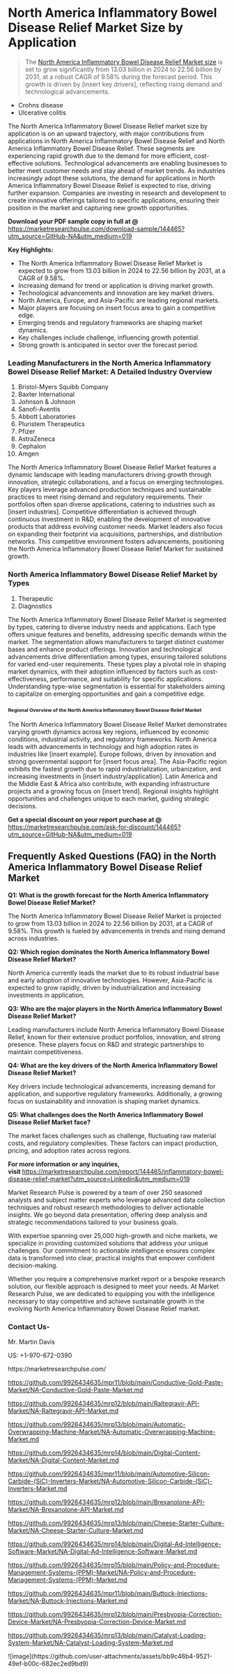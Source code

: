<h1>North America Inflammatory Bowel Disease Relief Market&nbsp;Size by Application</h1><blockquote><p>The <a href="https://marketresearchpulse.com/download-sample/144465?utm_source=GitHub-NA&amp;utm_medium=019">North America Inflammatory Bowel Disease Relief Market size</a> is set to grow significantly from 13.03 billion in 2024 to 22.56 billion by 2031, at a robust CAGR of 9.58% during the forecast period. This growth is driven by [insert key drivers], reflecting rising demand and technological advancements.</p></blockquote><ul><li>Crohns disease <li> Ulcerative colitis</li></ul><p>The North America Inflammatory Bowel Disease Relief market size by application is on an upward trajectory, with major contributions from applications in North America Inflammatory Bowel Disease Relief and North America Inflammatory Bowel Disease Relief. These segments are experiencing rapid growth due to the demand for more efficient, cost-effective solutions. Technological advancements are enabling businesses to better meet customer needs and stay ahead of market trends. As industries increasingly adopt these solutions, the demand for applications in North America Inflammatory Bowel Disease Relief is expected to rise, driving further expansion. Companies are investing in research and development to create innovative offerings tailored to specific applications, ensuring their position in the market and capturing new growth opportunities.</p><p><strong>Download your PDF sample copy in full at @ </strong><a href="https://marketresearchpulse.com/download-sample/144465?utm_source=GitHub-NA&amp;utm_medium=019">https://marketresearchpulse.com/download-sample/144465?utm_source=GitHub-NA&amp;utm_medium=019</a></p><p><strong>Key Highlights: </strong></p><ul><li>The North America Inflammatory Bowel Disease Relief Market is expected to grow from 13.03 billion in 2024 to 22.56 billion by 2031, at a CAGR of 9.58%.</li><li>Increasing demand for trend or application is driving market growth.</li><li>Technological advancements and innovation are key market drivers.</li><li>North America, Europe, and Asia-Pacific are leading regional markets.</li><li>Major players are focusing on insert focus area to gain a competitive edge.</li><li>Emerging trends and regulatory frameworks are shaping market dynamics.</li><li>Key challenges include challenge, influencing growth potential.</li><li>Strong growth is anticipated in sector over the forecast period.</li></ul><h3>Leading Manufacturers in the North America Inflammatory Bowel Disease Relief Market: A Detailed Industry Overview</h3><ol><li>Bristol-Myers Squibb Company</li><li>Baxter International</li><li>Johnson & Johnson</li><li>Sanofi-Aventis</li><li>Abbott Laboratories</li><li>Pluristem Therapeutics</li><li>Pfizer</li><li>AstraZeneca</li><li>Cephalon</li><li>Amgen</li></ol><div class="flex max-w-full flex-col flex-grow"><div class="min-h-8 text-message flex w-full flex-col items-end gap-2 whitespace-normal break-words [.text-message+&amp;]:mt-5" dir="auto" data-message-author-role="assistant" data-message-id="fd8432e4-4910-450d-b182-61b7bfb0a01f" data-message-model-slug="gpt-4o"><div class="flex w-full flex-col gap-1 empty:hidden first:pt-[3px]"><div class="markdown prose w-full break-words dark:prose-invert light"><p>The North America Inflammatory Bowel Disease Relief Market features a dynamic landscape with leading manufacturers driving growth through innovation, strategic collaborations, and a focus on emerging technologies. Key players leverage advanced production techniques and sustainable practices to meet rising demand and regulatory requirements. Their portfolios often span diverse applications, catering to industries such as [insert industries]. Competitive differentiation is achieved through continuous investment in R&amp;D, enabling the development of innovative products that address evolving customer needs. Market leaders also focus on expanding their footprint via acquisitions, partnerships, and distribution networks. This competitive environment fosters advancements, positioning the North America Inflammatory Bowel Disease Relief Market for sustained growth.</p></div></div></div></div><h3>North America Inflammatory Bowel Disease Relief Market by Types</h3><ol><li>Therapeutic <li> Diagnostics</li></ol><div class="flex max-w-full flex-col flex-grow"><div class="min-h-8 text-message flex w-full flex-col items-end gap-2 whitespace-normal break-words [.text-message+&amp;]:mt-5" dir="auto" data-message-author-role="assistant" data-message-id="084470be-0bb7-4664-bddf-5156b4f41249" data-message-model-slug="gpt-4o-mini"><div class="flex w-full flex-col gap-1 empty:hidden first:pt-[3px]"><div class="markdown prose w-full break-words dark:prose-invert light"><p>The North America Inflammatory Bowel Disease Relief Market is segmented by types, catering to diverse industry needs and applications. Each type offers unique features and benefits, addressing specific demands within the market. The segmentation allows manufacturers to target distinct customer bases and enhance product offerings. Innovation and technological advancements drive differentiation among types, ensuring tailored solutions for varied end-user requirements. These types play a pivotal role in shaping market dynamics, with their adoption influenced by factors such as cost-effectiveness, performance, and suitability for specific applications. Understanding type-wise segmentation is essential for stakeholders aiming to capitalize on emerging opportunities and gain a competitive edge.</p></div></div></div></div><h3><span style="font-size: 11px;">Regional Overview of the North America Inflammatory Bowel Disease Relief Market</span></h3><div class="flex max-w-full flex-col flex-grow"><div class="min-h-8 text-message flex w-full flex-col items-end gap-2 whitespace-normal break-words [.text-message+&amp;]:mt-5" dir="auto" data-message-author-role="assistant" data-message-id="e9038762-ce64-4e30-91c9-9bd413514231" data-message-model-slug="gpt-4o-mini"><div class="flex w-full flex-col gap-1 empty:hidden first:pt-[3px]"><div class="markdown prose w-full break-words dark:prose-invert light"><p>The North America Inflammatory Bowel Disease Relief Market demonstrates varying growth dynamics across key regions, influenced by economic conditions, industrial activity, and regulatory frameworks. North America leads with advancements in technology and high adoption rates in industries like [insert example]. Europe follows, driven by innovation and strong governmental support for [insert focus area]. The Asia-Pacific region exhibits the fastest growth due to rapid industrialization, urbanization, and increasing investments in [insert industry/application]. Latin America and the Middle East &amp; Africa also contribute, with expanding infrastructure projects and a growing focus on [insert trend]. Regional insights highlight opportunities and challenges unique to each market, guiding strategic decisions.</p></div></div></div></div><p><strong>Get a special discount on your report purchase at @ </strong><a href="https://marketresearchpulse.com/ask-for-discount/144465?utm_source=GitHub-NA&amp;utm_medium=019">https://marketresearchpulse.com/ask-for-discount/144465?utm_source=GitHub-NA&amp;utm_medium=019</a></p><h2>Frequently Asked Questions (FAQ) in the North America Inflammatory Bowel Disease Relief Market</h2><p><strong>Q1: What is the growth forecast for the North America Inflammatory Bowel Disease Relief Market?</strong></p><p>The North America Inflammatory Bowel Disease Relief Market is projected to grow from 13.03 billion in 2024 to 22.56 billion by 2031, at a CAGR of 9.58%. This growth is fueled by advancements in trends and rising demand across industries.</p><p><strong>Q2: Which region dominates the North America Inflammatory Bowel Disease Relief Market?</strong></p><p>North America currently leads the market due to its robust industrial base and early adoption of innovative technologies. However, Asia-Pacific is expected to grow rapidly, driven by industrialization and increasing investments in application.</p><p><strong>Q3: Who are the major players in the North America Inflammatory Bowel Disease Relief Market?</strong></p><p>Leading manufacturers include North America Inflammatory Bowel Disease Relief, known for their extensive product portfolios, innovation, and strong presence. These players focus on R&amp;D and strategic partnerships to maintain competitiveness.</p><p><strong>Q4: What are the key drivers of the North America Inflammatory Bowel Disease Relief Market?</strong></p><p>Key drivers include technological advancements, increasing demand for application, and supportive regulatory frameworks. Additionally, a growing focus on sustainability and innovation is shaping market dynamics.</p><p><strong>Q5: What challenges does the North America Inflammatory Bowel Disease Relief Market face?</strong></p><p>The market faces challenges such as challenge, fluctuating raw material costs, and regulatory complexities. These factors can impact production, pricing, and adoption rates across regions.</p><p><strong>For more information or any inquiries, visit&nbsp;</strong><a href="https://marketresearchpulse.com/report/144465/inflammatory-bowel-disease-relief-market?utm_source=Linkedin&utm_medium=019">https://marketresearchpulse.com/report/144465/inflammatory-bowel-disease-relief-market?utm_source=Linkedin&utm_medium=019</a></p><p>Market Research Pulse is powered by a team of over 250 seasoned analysts and subject matter experts who leverage advanced data collection techniques and robust research methodologies to deliver actionable insights. We go beyond data presentation, offering deep analysis and strategic recommendations tailored to your business goals.</p><p>With expertise spanning over 25,000 high-growth and niche markets, we specialize in providing customized solutions that address your unique challenges. Our commitment to actionable intelligence ensures complex data is transformed into clear, practical insights that empower confident decision-making.</p><p>Whether you require a comprehensive market report or a bespoke research solution, our flexible approach is designed to meet your needs. At Market Research Pulse, we are dedicated to equipping you with the intelligence necessary to stay competitive and achieve sustainable growth in the evolving North America Inflammatory Bowel Disease Relief market.</p><h3><strong>Contact Us-</strong></h3><p>Mr. Martin Davis</p><p>US: +1-970-672-0390</p><p>https://marketresearchpulse.com/</p><p><a href="https://github.com/9926434635/mpr11/blob/main/Conductive-Gold-Paste-Market/NA-Conductive-Gold-Paste-Market.md">https://github.com/9926434635/mpr11/blob/main/Conductive-Gold-Paste-Market/NA-Conductive-Gold-Paste-Market.md</a></p><p><a href="https://github.com/9926434635/mrp12/blob/main/Raltegravir-API-Market/NA-Raltegravir-API-Market.md">https://github.com/9926434635/mrp12/blob/main/Raltegravir-API-Market/NA-Raltegravir-API-Market.md</a></p><p><a href="https://github.com/9926434635/mrp13/blob/main/Automatic-Overwrapping-Machine-Market/NA-Automatic-Overwrapping-Machine-Market.md">https://github.com/9926434635/mrp13/blob/main/Automatic-Overwrapping-Machine-Market/NA-Automatic-Overwrapping-Machine-Market.md</a></p><p><a href="https://github.com/9926434635/mrp14/blob/main/Digital-Content-Market/NA-Digital-Content-Market.md">https://github.com/9926434635/mrp14/blob/main/Digital-Content-Market/NA-Digital-Content-Market.md</a></p><p><a href="https://github.com/9926434635/mpr11/blob/main/Automotive-Silicon-Carbide-(SiC)-Inverters-Market/NA-Automotive-Silicon-Carbide-(SiC)-Inverters-Market.md">https://github.com/9926434635/mpr11/blob/main/Automotive-Silicon-Carbide-(SiC)-Inverters-Market/NA-Automotive-Silicon-Carbide-(SiC)-Inverters-Market.md</a></p><p><a href="https://github.com/9926434635/mrp12/blob/main/Brexanolone-API-Market/NA-Brexanolone-API-Market.md">https://github.com/9926434635/mrp12/blob/main/Brexanolone-API-Market/NA-Brexanolone-API-Market.md</a></p><p><a href="https://github.com/9926434635/mrp13/blob/main/Cheese-Starter-Culture-Market/NA-Cheese-Starter-Culture-Market.md">https://github.com/9926434635/mrp13/blob/main/Cheese-Starter-Culture-Market/NA-Cheese-Starter-Culture-Market.md</a></p><p><a href="https://github.com/9926434635/mrp14/blob/main/Digital-Ad-Intelligence-Software-Market/NA-Digital-Ad-Intelligence-Software-Market.md">https://github.com/9926434635/mrp14/blob/main/Digital-Ad-Intelligence-Software-Market/NA-Digital-Ad-Intelligence-Software-Market.md</a></p><p><a href="https://github.com/9926434635/mrp15/blob/main/Policy-and-Procedure-Management-Systems-(PPM)-Market/NA-Policy-and-Procedure-Management-Systems-(PPM)-Market.md">https://github.com/9926434635/mrp15/blob/main/Policy-and-Procedure-Management-Systems-(PPM)-Market/NA-Policy-and-Procedure-Management-Systems-(PPM)-Market.md</a></p><p><a href="https://github.com/9926434635/mpr11/blob/main/Buttock-Injections-Market/NA-Buttock-Injections-Market.md">https://github.com/9926434635/mpr11/blob/main/Buttock-Injections-Market/NA-Buttock-Injections-Market.md</a></p><p><a href="https://github.com/9926434635/mrp12/blob/main/Presbyopia-Correction-Device-Market/NA-Presbyopia-Correction-Device-Market.md">https://github.com/9926434635/mrp12/blob/main/Presbyopia-Correction-Device-Market/NA-Presbyopia-Correction-Device-Market.md</a></p><p><a href="https://github.com/9926434635/mrp13/blob/main/Catalyst-Loading-System-Market/NA-Catalyst-Loading-System-Market.md">https://github.com/9926434635/mrp13/blob/main/Catalyst-Loading-System-Market/NA-Catalyst-Loading-System-Market.md</a></p>
![image](https://github.com/user-attachments/assets/bb9c46b4-9521-49ef-b00c-682ec2ed9bd9)
